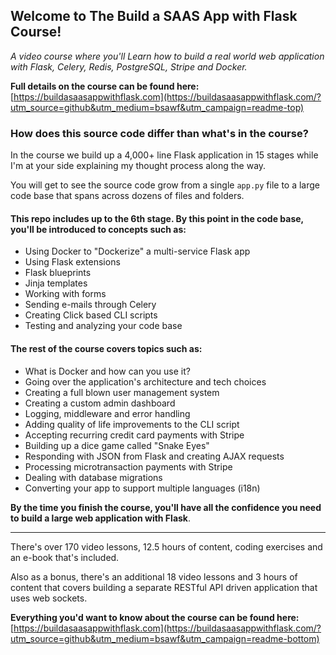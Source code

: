 ## Welcome to The Build a SAAS App with Flask Course!

*A video course where you'll Learn how to build a real world web application
with Flask, Celery, Redis, PostgreSQL, Stripe and Docker.*

**Full details on the course can be found here:**  
[https://buildasaasappwithflask.com](https://buildasaasappwithflask.com/?utm_source=github&utm_medium=bsawf&utm_campaign=readme-top)

### How does this source code differ than what's in the course?

In the course we build up a 4,000+ line Flask application in 15 stages while I'm
at your side explaining my thought process along the way.

You will get to see the source code grow from a single `app.py` file to a large
code base that spans across dozens of files and folders.

#### This repo includes up to the 6th stage. By this point in the code base, you'll be introduced to concepts such as:

- Using Docker to "Dockerize" a multi-service Flask app
- Using Flask extensions
- Flask blueprints
- Jinja templates
- Working with forms
- Sending e-mails through Celery
- Creating Click based CLI scripts
- Testing and analyzing your code base

#### The rest of the course covers topics such as:

- What is Docker and how can you use it?
- Going over the application's architecture and tech choices
- Creating a full blown user management system
- Creating a custom admin dashboard
- Logging, middleware and error handling
- Adding quality of life improvements to the CLI script
- Accepting recurring credit card payments with Stripe
- Building up a dice game called "Snake Eyes"
- Responding with JSON from Flask and creating AJAX requests
- Processing microtransaction payments with Stripe
- Dealing with database migrations
- Converting your app to support multiple languages (i18n)

**By the time you finish the course, you'll have all the confidence you need to
build a large web application with Flask**.

---

There's over 170 video lessons, 12.5 hours of content, coding exercises and an
e-book that's included.

Also as a bonus, there's an additional 18 video lessons and 3 hours of content
that covers building a separate RESTful API driven application that uses web sockets.

**Everything you'd want to know about the course can be found here:**  
[https://buildasaasappwithflask.com](https://buildasaasappwithflask.com/?utm_source=github&utm_medium=bsawf&utm_campaign=readme-bottom)
